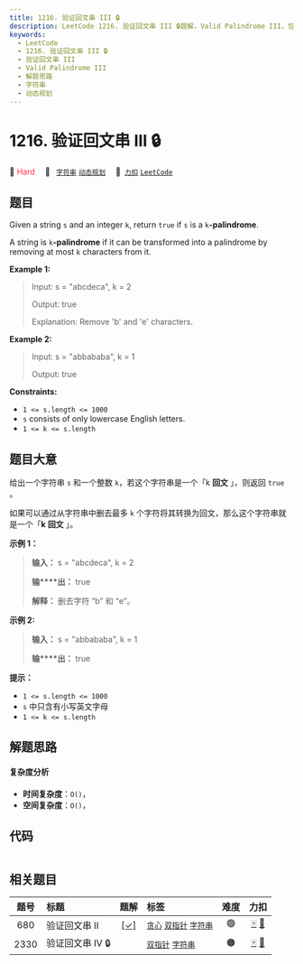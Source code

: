 ```yaml
---
title: 1216. 验证回文串 III 🔒
description: LeetCode 1216. 验证回文串 III 🔒题解，Valid Palindrome III，包含解题思路、复杂度分析以及完整的 JavaScript 代码实现。
keywords:
  - LeetCode
  - 1216. 验证回文串 III 🔒
  - 验证回文串 III
  - Valid Palindrome III
  - 解题思路
  - 字符串
  - 动态规划
---
```


# 1216. 验证回文串 III 🔒

🔴 <font color=#ff334b>Hard</font>&emsp; 🔖&ensp; [`字符串`](/tag/string.md) [`动态规划`](/tag/dynamic-programming.md)&emsp; 🔗&ensp;[`力扣`](https://leetcode.cn/problems/valid-palindrome-iii) [`LeetCode`](https://leetcode.com/problems/valid-palindrome-iii)

## 题目

Given a string `s` and an integer `k`, return `true` if `s` is a
`k`**-palindrome**.

A string is `k`**-palindrome** if it can be transformed into a palindrome by
removing at most `k` characters from it.



**Example 1:**

> Input: s = "abcdeca", k = 2
> 
> Output: true
> 
> Explanation: Remove 'b' and 'e' characters.

**Example 2:**

> Input: s = "abbababa", k = 1
> 
> Output: true

**Constraints:**

  * `1 <= s.length <= 1000`
  * `s` consists of only lowercase English letters.
  * `1 <= k <= s.length`


## 题目大意

给出一个字符串 `s` 和一个整数 `k`，若这个字符串是一个「k **回文**  」，则返回 `true` 。

如果可以通过从字符串中删去最多 `k` 个字符将其转换为回文，那么这个字符串就是一个「**k**  **回文**  」。



**示例 1：**

> 
> 
> 
> 
> 
> **输入：** s = "abcdeca", k = 2
> 
> **输****出：** true
> 
> **解释：** 删去字符 “b” 和 “e”。
> 
> 

**示例 2:**

> 
> 
> 
> 
> 
> **输入：** s = "abbababa", k = 1
> 
> **输****出：** true
> 
> 



**提示：**

  * `1 <= s.length <= 1000`
  * `s` 中只含有小写英文字母
  * `1 <= k <= s.length`


## 解题思路

#### 复杂度分析

- **时间复杂度**：`O()`，
- **空间复杂度**：`O()`，

## 代码

```javascript

```

## 相关题目

<!-- prettier-ignore -->
| 题号 | 标题 | 题解 | 标签 | 难度 | 力扣 |
| :------: | :------ | :------: | :------ | :------: | :------: |
| 680 | 验证回文串 II | [[✓]](/problem/0680.md) |  [`贪心`](/tag/greedy.md) [`双指针`](/tag/two-pointers.md) [`字符串`](/tag/string.md) | 🟢 | [🀄️](https://leetcode.cn/problems/valid-palindrome-ii) [🔗](https://leetcode.com/problems/valid-palindrome-ii) |
| 2330 | 验证回文串 IV 🔒 |  |  [`双指针`](/tag/two-pointers.md) [`字符串`](/tag/string.md) | 🟠 | [🀄️](https://leetcode.cn/problems/valid-palindrome-iv) [🔗](https://leetcode.com/problems/valid-palindrome-iv) |